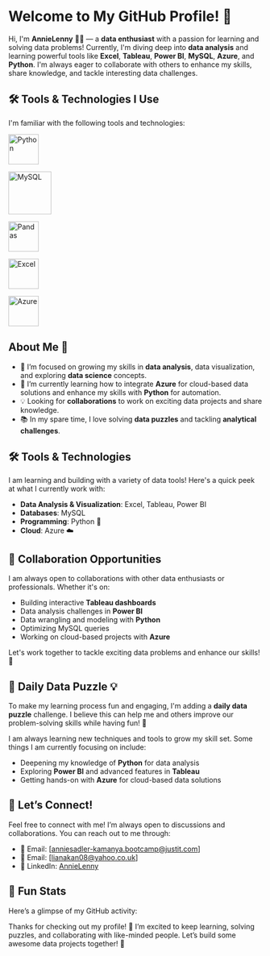 # Welcome to My GitHub Profile! 👋

Hi, I'm **AnnieLenny** 👩‍💻 — a **data enthusiast** with a passion for learning and solving data problems! Currently, I'm diving deep into **data analysis** and learning powerful tools like **Excel**, **Tableau**, **Power BI**, **MySQL**, **Azure**, and **Python**. I'm always eager to collaborate with others to enhance my skills, share knowledge, and tackle interesting data challenges.

## 🛠️ Tools & Technologies I Use

I'm familiar with the following tools and technologies:
<p align="center">

<a href="#"> <img src="https://www.python.org/static/community_logos/python-logo.png" alt="Python" height="60"/> </a>


<a href="#" target="_blank"> <img src="https://www.mysql.com/common/logos/logo-mysql-170x115.png" alt="MySQL" height="85"/> </a>

<a href="#" target="_blank"> <img src="https://upload.wikimedia.org/wikipedia/commons/thumb/e/ed/Pandas_logo.svg/2560px-Pandas_logo.svg.png" alt="Pandas" height="60"/> </a>

<a href="#" target="_blank"> <img src="https://upload.wikimedia.org/wikipedia/commons/thumb/3/34/Microsoft_Office_Excel_%282019%E2%80%93present%29.svg/512px-Microsoft_Office_Excel_%282019%E2%80%93present%29.svg.png" alt="Excel" height="60"/> </a>

<a href="#" target="_blank"> <img src="https://upload.wikimedia.org/wikipedia/commons/thumb/a/a8/Microsoft_Azure_Logo.svg/187px-Microsoft_Azure_Logo.svg.png" alt="Azure" height="60"/> </a>

</p>

## About Me 🌱

- 🎯 I’m focused on growing my skills in **data analysis**, data visualization, and exploring **data science** concepts.
- 🚀 I’m currently learning how to integrate **Azure** for cloud-based data solutions and enhance my skills with **Python** for automation.
- 💡 Looking for **collaborations** to work on exciting data projects and share knowledge.
- 📚 In my spare time, I love solving **data puzzles** and tackling **analytical challenges**.

## 🛠️ Tools & Technologies

I am learning and building with a variety of data tools! Here's a quick peek at what I currently work with:

- **Data Analysis & Visualization**: Excel, Tableau, Power BI
- **Databases**: MySQL
- **Programming**: Python 🐍
- **Cloud**: Azure ☁️

## 🤝 Collaboration Opportunities

I am always open to collaborations with other data enthusiasts or professionals. Whether it's on:

- Building interactive **Tableau dashboards**
- Data analysis challenges in **Power BI**
- Data wrangling and modeling with **Python**
- Optimizing MySQL queries
- Working on cloud-based projects with **Azure**

Let's work together to tackle exciting data problems and enhance our skills! 🚀

## 🧩 Daily Data Puzzle 💡

To make my learning process fun and engaging, I'm adding a **daily data puzzle** challenge. I believe this can help me and others improve our problem-solving skills while having fun! 🧠

I am always learning new techniques and tools to grow my skill set. Some things I am currently focusing on include:

- Deepening my knowledge of **Python** for data analysis
- Exploring **Power BI** and advanced features in **Tableau**
- Getting hands-on with **Azure** for cloud-based data solutions

## 📧 Let’s Connect!

Feel free to connect with me! I’m always open to discussions and collaborations. You can reach out to me through:

- 📩 Email: [anniesadler-kamanya.bootcamp@justit.com]
- 📩 Email: [lianakan08@yahoo.co.uk]
- 🔗 LinkedIn: [AnnieLenny](https://www.linkedin.com/in/annie-l-806a9933/)

## 🌟 Fun Stats

Here’s a glimpse of my GitHub activity:

Thanks for checking out my profile! 🎉 I’m excited to keep learning, solving puzzles, and collaborating with like-minded people. Let’s build some awesome data projects together! 🚀
